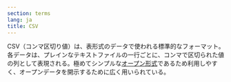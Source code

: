 ```yaml
---
section: terms
lang: ja
title: CSV
---
```

CSV（コンマ区切り値）は、表形式のデータで使われる標準的なフォーマット。各データは、プレインなテキストファイルの一行ごとに、コンマで区切られた値の列として表現される。極めてシンプルな[オープン形式](../open-format/)であるため利用しやすく、オープンデータを開示するために広く用いられている。
